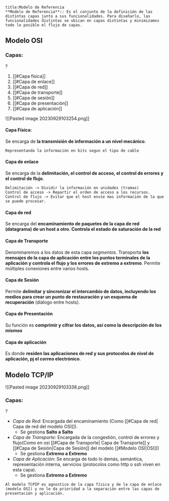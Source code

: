 
```ad-important
title:Modelo de Referencia
**Modelo de Referencia**:: Es el conjunto de la definición de las distintas capas junto a sus funcionalidades. Para diseñarlo, las funcionalidades distintas se ubican en capas distintas y minimizamos todo lo posible el flujo de capas.
```


## Modelo OSI
### Capas:
?
 1. [[#Capa física]]
 2. [[#Capa de enlace]]
 3. [[#Capa de red]]
 4. [[#Capa de transporte]]
 5. [[#Capa de sesión]]
 6. [[#Capa de presentación]]
 7. [[#Capa de aplicación]] <!--SR:!2024-02-19,24,270-->

![[Pasted image 20230929103254.png]]
#### Capa Física:
Se encarga de **la transmisión de información a un nivel mecánico**.
```ad-example
Representando la información en bits segun el tipo de cable
```
#### Capa de enlace
Se encarga de la **delimitación, el control de acceso, el control de errores y el control de flujo**.
```ad-note
Delimitación -> Dividir la información en unidades (tramas)
Control de acceso -> Repartir el orden de acceso a los recursos.
Control de flujo -> Evitar que el host envíe mas información de la que se puede procesar.
```
#### Capa de red
Se encarga del **encaminamiento de paquetes de la capa de red (datagrama) de un host a otro. Controla el estado de saturación de la red**
#### Capa de Transporte
Denominaremos a los datos de esta capa *segmentos*.
Transporta **los mensajes de la capa de aplicación entre los puntos terminales de la aplicación y controla el flujo y los errores de extremo a extremo**.
Permite múltiples conexiones entre varios hosts.
#### Capa de Sesión
Permite **delimitar y sincronizar el intercambio de datos, incluyendo los medios para crear un punto de restauración y un esquema de recuperación** (diálogo entre hosts).
#### Capa de Presentación
Su función es **comprimir y cifrar los datos, así como la descripción de los mismos**
#### Capa de aplicación
Es donde **residen las aplicaciones de red y sus protocolos de nivel de aplicación, pj el correo electrónico**. <!--SR:!2024-03-10,44,290!2024-02-28,33,270!2024-01-31,5,210!2024-02-14,19,250!2024-02-25,30,270!2024-01-28,2,190!2024-03-14,48,290-->


## Modelo TCP/IP

![[Pasted image 20230929103338.png]]

### Capas:
?
- *Capa de Red*: Encargada del encaminamiento (Como [[#Capa de red| Capa de red del modelo OSI]]).
	- Se gestiona **Salto a Salto**
- *Capa de Transporte*: Encargada de la congestión, control de errores y flujo(Como en osi [[#Capa de Transporte| Capa de Transporte]] y [[#Capa de Sesión|Capa de Sesión]] del modelo [[#Modelo OSI|OSI]])
	- Se gestiona **Extremo a Extremo**
- *Capa de Aplicación*: Se encarga de todo lo demás, semántica, representación interna, servicios (protocolos como http o ssh viven en esta capa).
	- Se gestiona **Extremo a Extremo**
```ad-important
Al modelo TCPIP es agnostico de la capa física y de la capa de enlace (modelo OSI) y no le da prioridad a la separación entre las capas de presentación y aplicación.
```
<!--SR:!2024-03-03,37,250-->

